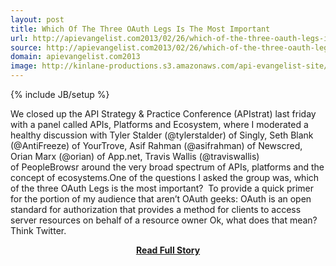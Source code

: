```yaml
---
layout: post
title: Which Of The Three OAuth Legs Is The Most Important
url: http://apievangelist.com2013/02/26/which-of-the-three-oauth-legs-is-the-most-important/
source: http://apievangelist.com2013/02/26/which-of-the-three-oauth-legs-is-the-most-important/
domain: apievangelist.com2013
image: http://kinlane-productions.s3.amazonaws.com/api-evangelist-site/blog/apistrat-ecosystem-panel.jpg
---
```

{% include JB/setup %}<p>We closed up the API Strategy &amp; Practice Conference (APIstrat) last friday with a panel called APIs, Platforms and Ecosystem, where I moderated a healthy discussion with Tyler Stalder (@tylerstalder) of Singly, Seth Blank (@AntiFreeze) of YourTrove, Asif Rahman (@asifrahman) of Newscred, Orian Marx (@orian) of App.net, Travis Wallis (@traviswallis) of PeopleBrowsr around the very broad spectrum of APIs, platforms and the concept of ecosystems.One of the questions I asked the group was, which of the three OAuth Legs is the most important?  To provide a quick primer for the portion of my audience that aren’t OAuth geeks: OAuth is an open standard for authorization that provides a method for clients to access server resources on behalf of a resource owner Ok, what does that mean?Think Twitter.</p>
<center><p><a href="http://apievangelist.com2013/02/26/which-of-the-three-oauth-legs-is-the-most-important/" style='padding:25px; font-sze:18px; font-weight: bold;'>Read Full Story</a></p></center>
